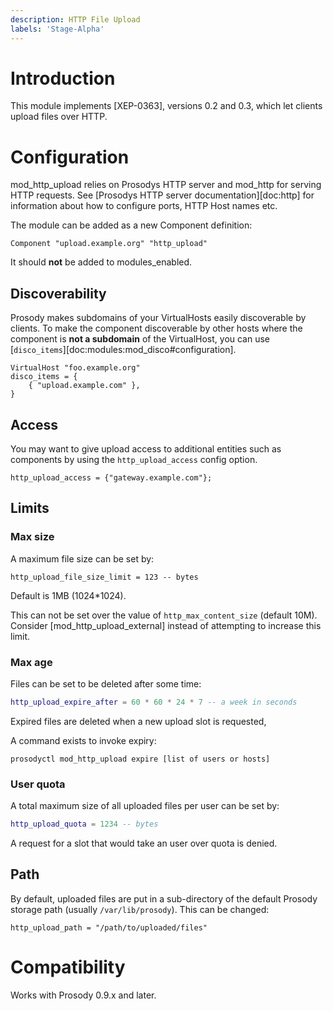 ```yaml
---
description: HTTP File Upload
labels: 'Stage-Alpha'
---
```


Introduction
============

This module implements [XEP-0363], versions 0.2 and 0.3, which let
clients upload files over HTTP.

Configuration
=============

mod\_http\_upload relies on Prosodys HTTP server and mod\_http for
serving HTTP requests. See [Prosodys HTTP server documentation][doc:http]
for information about how to configure ports, HTTP Host names etc.

The module can be added as a new Component definition:

``` {.lua}
Component "upload.example.org" "http_upload"
```

It should **not** be added to modules_enabled.

## Discoverability

Prosody makes subdomains of your VirtualHosts easily discoverable by
clients. To make the component discoverable by other hosts where the
component is **not a subdomain** of the VirtualHost, you can use
[`disco_items`][doc:modules:mod_disco#configuration].

``` {.lua}
VirtualHost "foo.example.org"
disco_items = {
    { "upload.example.com" },
}
```

## Access

You may want to give upload access to additional entities such as components
by using the `http_upload_access` config option.

``` {.lua}
http_upload_access = {"gateway.example.com"};
```

Limits
------

### Max size

A maximum file size can be set by:

``` {.lua}
http_upload_file_size_limit = 123 -- bytes
```

Default is 1MB (1024\*1024).

This can not be set over the value of `http_max_content_size` (default 10M).
Consider [mod_http_upload_external] instead of attempting to increase
this limit.

### Max age

Files can be set to be deleted after some time:

``` lua
http_upload_expire_after = 60 * 60 * 24 * 7 -- a week in seconds
```

Expired files are deleted when a new upload slot is requested,

A command exists to invoke expiry:

```
prosodyctl mod_http_upload expire [list of users or hosts]
```

### User quota

A total maximum size of all uploaded files per user can be set by:

``` lua
http_upload_quota = 1234 -- bytes
```

A request for a slot that would take an user over quota is denied.

Path
----

By default, uploaded files are put in a sub-directory of the default
Prosody storage path (usually `/var/lib/prosody`). This can be changed:

``` {.lua}
http_upload_path = "/path/to/uploaded/files"
```

Compatibility
=============

Works with Prosody 0.9.x and later.
